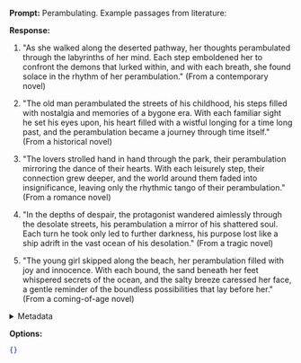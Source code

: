**Prompt:**
Perambulating. Example passages from literature:

**Response:**
1. "As she walked along the deserted pathway, her thoughts perambulated through the labyrinths of her mind. Each step emboldened her to confront the demons that lurked within, and with each breath, she found solace in the rhythm of her perambulation." (From a contemporary novel)

2. "The old man perambulated the streets of his childhood, his steps filled with nostalgia and memories of a bygone era. With each familiar sight he set his eyes upon, his heart filled with a wistful longing for a time long past, and the perambulation became a journey through time itself." (From a historical novel)

3. "The lovers strolled hand in hand through the park, their perambulation mirroring the dance of their hearts. With each leisurely step, their connection grew deeper, and the world around them faded into insignificance, leaving only the rhythmic tango of their perambulation." (From a romance novel)

4. "In the depths of despair, the protagonist wandered aimlessly through the desolate streets, his perambulation a mirror of his shattered soul. Each turn he took only led to further darkness, his purpose lost like a ship adrift in the vast ocean of his desolation." (From a tragic novel)

5. "The young girl skipped along the beach, her perambulation filled with joy and innocence. With each bound, the sand beneath her feet whispered secrets of the ocean, and the salty breeze caressed her face, a gentle reminder of the boundless possibilities that lay before her." (From a coming-of-age novel)

<details><summary>Metadata</summary>

- Duration: 10767 ms
- Datetime: 2023-09-02T17:24:46.853054
- Model: gpt-3.5-turbo-0613

</details>

**Options:**
```json
{}
```


